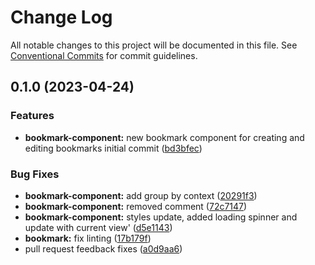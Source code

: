 # Change Log

All notable changes to this project will be documented in this file.
See [Conventional Commits](https://conventionalcommits.org) for commit guidelines.

## 0.1.0 (2023-04-24)

### Features

-   **bookmark-component:** new bookmark component for creating and editing bookmarks initial commit ([bd3bfec](https://github.com/equinor/fusion-framework/commit/bd3bfeca877df6076ca711333d0b96a44504c888))

### Bug Fixes

-   **bookmark-component:** add group by context ([20291f3](https://github.com/equinor/fusion-framework/commit/20291f3cd8284ff5b0eb2db30f9e4040a870ba70))
-   **bookmark-component:** removed comment ([72c7147](https://github.com/equinor/fusion-framework/commit/72c7147609b229fb68576068c0f2944e5e3bbae0))
-   **bookmark-component:** styles update, added loading spinner and update with current view' ([d5e1143](https://github.com/equinor/fusion-framework/commit/d5e1143f125410beb46a462e92591e3f9bbb809d))
-   **bookmark:** fix linting ([17b179f](https://github.com/equinor/fusion-framework/commit/17b179fbb25243730dd65cc116c86471074faabc))
-   pull request feedback fixes ([a0d9aa6](https://github.com/equinor/fusion-framework/commit/a0d9aa69a5ffc4e6da5061df61969d860c4be909))
